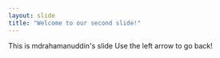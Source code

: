 ```yaml
---
layout: slide
title: "Welcome to our second slide!"
---
```

This is mdrahamanuddin's slide
Use the left arrow to go back!

